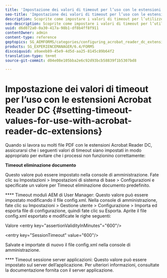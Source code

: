 ```yaml
---
title: 'Impostazione dei valori di timeout per l’uso con le estensioni Acrobat Reader DC '
seo-title: 'Impostazione dei valori di timeout per l’uso con le estensioni Acrobat Reader DC '
description: Scoprite come impostare i valori di timeout per l’utilizzo con le estensioni Acrobat Reader DC.
seo-description: Scoprite come impostare i valori di timeout per l’utilizzo con le estensioni Acrobat Reader DC.
uuid: d6d072a0-0a30-417a-98b1-df8b4ff8f911
contentOwner: admin
content-type: reference
geptopics: SG_AEMFORMS/categories/configuring_acrobat_reader_dc_extensions
products: SG_EXPERIENCEMANAGER/6.4/FORMS
discoiquuid: a9aeeb89-45e9-4d5d-aa25-8145c89b64f2
translation-type: tm+mt
source-git-commit: d04e08e105bba2e6c92d93bcb58839f1b5307bd8

---
```



# Impostazione dei valori di timeout per l’uso con le estensioni Acrobat Reader DC {#setting-timeout-values-for-use-with-acrobat-reader-dc-extensions}

Quando si lavora su molti file PDF con le estensioni Acrobat Reader DC, assicurarsi che i seguenti valori di timeout siano impostati in modo appropriato per evitare che i processi non funzionino correttamente:

**Timeout eliminazione documento**

Questo valore può essere impostato nella console di amministrazione. Fate clic su Impostazioni > Impostazioni di sistema di base > Configurazioni e specificate un valore per Timeout eliminazione documento predefinito.

**** Timeout moduli AEM di User Manager: Questo valore può essere impostato modificando il file config.xml. Nella console di amministrazione, fate clic su Impostazioni > Gestione utente > Configurazione > Importa ed esporta file di configurazione, quindi fate clic su Esporta. Aprite il file config.xml esportato e modificate le righe seguenti:

Valore &lt;entry key=&quot;assertionValidityInMinutes&quot;=&quot;600&quot;/>

&lt;entry key=&quot;SessionTimeout&quot; value=&quot;600&quot;/>

Salvate e importate di nuovo il file config.xml nella console di amministrazione.

**** Timeout sessione server applicazioni: Questo valore può essere impostato sul server dell’applicazione. Per ulteriori informazioni, consultate la documentazione fornita con il server applicazione.
